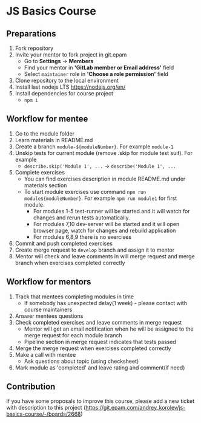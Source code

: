 # JS Basics Course

## Preparations

1. Fork repository
1. Invite your mentor to fork project in git.epam
    *  Go to **Settings** -> **Members**
    *  Find your mentor in **'GitLab member or Email address'** field
    *  Select ```maintainer``` role in **'Choose a role permission'** field
1. Clone repository to the local environment
1. Install last nodejs LTS https://nodejs.org/en/
1. Install dependencies for course project
    *  ```npm i```

## Workflow for mentee
1. Go to the module folder
1. Learn materials in README.md
1. Create a branch ```module-${moduleNumber}```. For example ```module-1```
1. Unskip tests for current module (remove .skip for module test suit). For example 
    *  ```describe.skip('Module 1', ...``` -> ```describe('Module 1', ...```
1. Complete exercises
    *  You can find exercises description in module README.md under materials section
    *  To start module exercises use command ```npm run module${moduleNumber}```. For example ```npm run module1``` for first module.
        *  For modules 1-5 test-runner will be started and it will watch for changes and rerun tests automatically.
        *  For modules 7,10 dev-server will be started and it will open browser page, watch for changes and rebuild application
        *  For modules 6,8,9 there is no exercises
1. Commit and push completed exercises
1. Create merge request to ```develop``` branch and assign it to mentor
1. Mentor will check and leave comments in will merge request and merge branch when exercises completed correctly

## Workflow for mentors
1. Track that mentees completing modules in time
    *  If somebody has unexpected delay(1 week) - please contact with course maintainers
1. Answer mentees questions
1. Check completed exercises and leave comments in merge request
    *  Mentor will get an email notification when he will be assigned to the merge request for each module branch
    *  Pipeline section in merge request indicates that tests passed
1. Merge the merge request when exercises completed correctly
1. Make a call with mentee
    *  Ask questions about topic (using checksheet)
1. Mark module as 'completed' and leave rating and comment(if need)

## Contribution
If you have some proposals to improve this course, please add a new ticket with description to this project (https://git.epam.com/andrey_korolev/js-basics-course/-/boards/2668)
